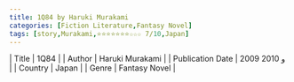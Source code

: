 ```yaml
---
title: 1Q84 by Haruki Murakami
categories: [Fiction Literature,Fantasy Novel]
tags: [story,Murakami,⭐⭐⭐⭐⭐⭐⭐☆☆☆ 7/10,Japan]
---
```

        
| Title | 1Q84  |
| Author |  Haruki Murakami  |
| Publication Date | 2009 و 2010   |
| Country | Japan |
| Genre | Fantasy Novel  |
        